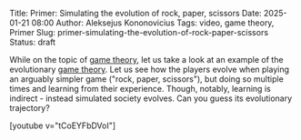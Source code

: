Title: Primer: Simulating the evolution of rock, paper, scissors
Date: 2025-01-21 08:00
Author: Aleksejus Kononovicius
Tags: video, game theory, Primer
Slug: primer-simulating-the-evolution-of-rock-paper-scissors
Status: draft

While on the topic of [game theory](/tag/game-theory/), let us take a look
at an example of the evolutionary [game theory](/tag/game-theory/). Let us
see how the players evolve when playing an arguably simpler game ("rock,
paper, scissors"), but doing so multiple times and learning from their
experience. Though, notably, learning is indirect - instead simulated
society evolves. Can you guess its evolutionary trajectory?

[youtube v="tCoEYFbDVoI"]
